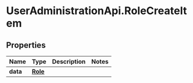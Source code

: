 # UserAdministrationApi.RoleCreateItem

## Properties
Name | Type | Description | Notes
------------ | ------------- | ------------- | -------------
**data** | [**Role**](Role.md) |  | 


